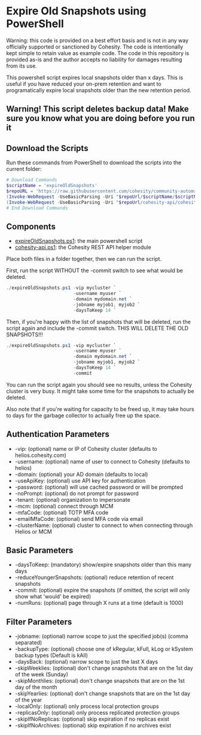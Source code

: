# Expire Old Snapshots using PowerShell

Warning: this code is provided on a best effort basis and is not in any way officially supported or sanctioned by Cohesity. The code is intentionally kept simple to retain value as example code. The code in this repository is provided as-is and the author accepts no liability for damages resulting from its use.

This powershell script expires local snapshots older than x days. This is useful if you have reduced your on-prem retention and want to programatically expire local snapshots older than the new retention period.

## Warning! This script deletes backup data! Make sure you know what you are doing before you run it

## Download the Scripts

Run these commands from PowerShell to download the scripts into the current folder:

```powershell
# Download Commands
$scriptName = 'expireOldSnapshots'
$repoURL = 'https://raw.githubusercontent.com/cohesity/community-automation-samples/main/powershell'
(Invoke-WebRequest -UseBasicParsing -Uri "$repoUrl/$scriptName/$scriptName.ps1").content | Out-File "$scriptName.ps1"; (Get-Content "$scriptName.ps1") | Set-Content "$scriptName.ps1"
(Invoke-WebRequest -UseBasicParsing -Uri "$repoUrl/cohesity-api/cohesity-api.ps1").content | Out-File cohesity-api.ps1; (Get-Content cohesity-api.ps1) | Set-Content cohesity-api.ps1
# End Download Commands
```

## Components

* [expireOldSnapshots.ps1](https://raw.githubusercontent.com/cohesity/community-automation-samples/main/powershell/expireOldSnapshots/expireOldSnapshots.ps1): the main powershell script
* [cohesity-api.ps1](https://raw.githubusercontent.com/cohesity/community-automation-samples/main/powershell/cohesity-api/cohesity-api.ps1): the Cohesity REST API helper module

Place both files in a folder together, then we can run the script.

First, run the script WITHOUT the -commit switch to see what would be deleted.

```powershell
./expireOldSnapshots.ps1 -vip mycluster `
                         -username myuser `
                         -domain mydomain.net `
                         -jobname myjob1, myjob2 `
                         -daysToKeep 14 `
```

Then, if you're happy with the list of snapshots that will be deleted, run the script again and include the -commit switch. THIS WILL DELETE THE OLD SNAPSHOTS!!!

```powershell
./expireOldSnapshots.ps1 -vip mycluster `
                         -username myuser `
                         -domain mydomain.net `
                         -jobname myjob1, myjob2 `
                         -daysToKeep 14 `
                         -commit
```

You can run the script again you should see no results, unless the Cohesity cluster is very busy. It might take some time for the snapshots to actually be deleted.

Also note that if you're waiting for capacity to be freed up, it may take hours to days for the garbage collector to actually free up the space.

## Authentication Parameters

* -vip: (optional) name or IP of Cohesity cluster (defaults to helios.cohesity.com)
* -username: (optional) name of user to connect to Cohesity (defaults to helios)
* -domain: (optional) your AD domain (defaults to local)
* -useApiKey: (optional) use API key for authentication
* -password: (optional) will use cached password or will be prompted
* -noPrompt: (optional) do not prompt for password
* -tenant: (optional) organization to impersonate
* -mcm: (optional) connect through MCM
* -mfaCode: (optional) TOTP MFA code
* -emailMfaCode: (optional) send MFA code via email
* -clusterName: (optional) cluster to connect to when connecting through Helios or MCM

## Basic Parameters

* -daysToKeep: (mandatory) show/expire snapshots older than this many days
* -reduceYoungerSnapshots: (optional) reduce retention of recent snapshots
* -commit: (optional) expire the snapshots (if omitted, the script will only show what 'would' be expired)
* -numRuns: (optional) page through X runs at a time (default is 1000)

## Filter Parameters

* -jobname: (optional) narrow scope to just the specified job(s) (comma separated)
* -backupType: (optional) choose one of kRegular, kFull, kLog or kSystem backup types (Default is kAll)
* -daysBack: (optional) narrow scope to just the last X days
* -skipWeeklies: (optional) don't change snapshots that are on the 1st day of the week (Sunday)
* -skipMonthlies: (optional) don't change snapshots that are on the 1st day of the month
* -skipYearlies: (optional) don't change snapshots that are on the 1st day of the year
* -localOnly: (optional) only process local protection groups
* -replicasOnly: (optional) only process replicated protection groups
* -skipIfNoReplicas: (optional) skip expiration if no replicas exist
* -skipIfNoArchives: (optional) skip expiration if no archives exist

